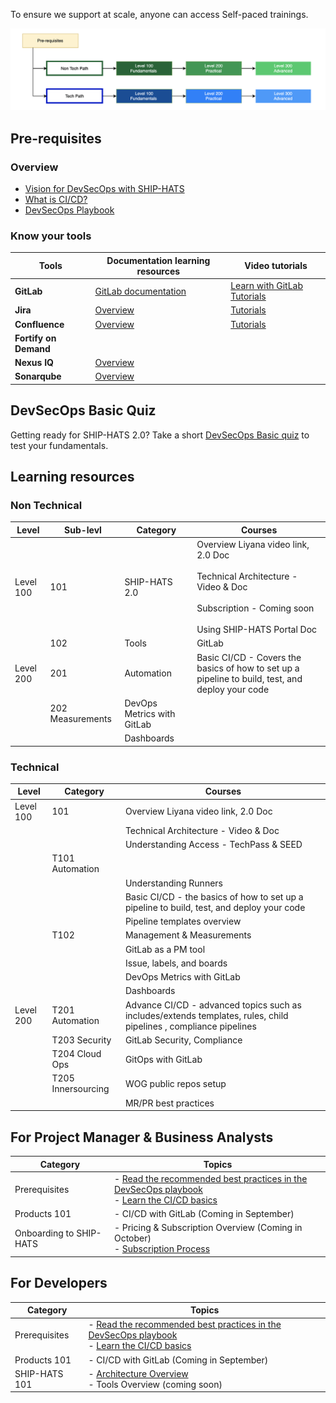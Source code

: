 To ensure we support at scale, anyone can access Self-paced trainings. 

![](./images/training-levels.png)

## Pre-requisites


### Overview

- [Vision for DevSecOps with SHIP-HATS](https://youtu.be/CeZs3nAK5gY)
- [What is CI/CD?]() 
- [DevSecOps Playbook](https://docs.developer.tech.gov.sg/docs/devsecops-playbook/)

### Know your tools

|Tools|Documentation learning resources|Video tutorials|
|---|---|---|
**GitLab**| [GitLab documentation](https://docs.gitlab.com/) | [Learn with GitLab Tutorials](https://docs.gitlab.com/ee/tutorials/?_gl=1*p30fv0*_ga*MTM3MDkzNjg2MC4xNjU5MzM4MDUx*_ga_ENFH3X7M5Y*MTY2MTI0NjMxNi4xMC4xLjE2NjEyNDg3NTkuMC4wLjA.)
**Jira**| [Overview](https://www.atlassian.com/software/jira/guides/getting-started/overview) | [Tutorials](https://www.atlassian.com/software/jira/guides/getting-started/basics#step-2-pick-a-template)
**Confluence** |[Overview](https://www.atlassian.com/software/confluence/guides/get-started/confluence-overview#hosting-options) | [Tutorials](https://www.atlassian.com/software/confluence/guides/get-started/set-up)
**Fortify on Demand**| |
**Nexus IQ** |[Overview](https://www.sonatype.com/nexus-iq-server)|
**Sonarqube**| [Overview](https://docs.sonarqube.org/latest/)|


## DevSecOps Basic Quiz

Getting ready for SHIP-HATS 2.0? Take a short [DevSecOps Basic quiz](https://forms.office.com/pages/responsepage.aspx?id=2C5u0OVT90SBNoc86LqpOxwQKkSeUz5Anl_vW239zUZUNldQVlVIUEgwUTNMS0ZaMjc5WU0zMklQRyQlQCN0PWcu) to test your fundamentals. 

## Learning resources

<!-- tabs:start -->

### **Non Technical**

|Level|Sub-levl|Category|Courses|
|---|---|---|---|
Level 100|101| SHIP-HATS 2.0 |Overview Liyana video link, 2.0 Doc<br><br>Technical Architecture - Video & Doc<br><br>Subscription  - Coming soon<br><br>Using SHIP-HATS Portal Doc 
||102| Tools|GitLab 
Level 200|201 |Automation| Basic CI/CD - Covers the basics of how to set up a pipeline to build, test, and deploy your code
||202 Measurements |DevOps Metrics with GitLab 
|||Dashboards


### **Technical** 


|Level|Category|Courses|
|---|---|---|
Level 100|101 |Overview Liyana video link, 2.0 Doc
|||Technical Architecture - Video & Doc
|||Understanding Access - TechPass & SEED
||T101 Automation|
|||Understanding Runners
|||Basic CI/CD - the basics of how to set up a pipeline to build, test, and deploy your code
|||Pipeline templates overview
||T102 |Management & Measurements  
|||GitLab as a PM tool 
|||Issue, labels, and boards
|||DevOps Metrics with GitLab 
|||Dashboards
Level 200|T201 Automation|Advance CI/CD  - advanced topics such as includes/extends templates, rules, child pipelines , compliance pipelines
||T203 Security|GitLab Security, Compliance
||T204 Cloud Ops|GitOps with GitLab 
||T205 Innersourcing|WOG public repos setup
|||MR/PR best practices

<!-- tabs:end -->


## For Project Manager & Business Analysts

|Category|Topics|
|---|---|
|Prerequisites|- [Read the recommended best practices in the DevSecOps playbook](https://docs.developer.tech.gov.sg/docs/devsecops-playbook/)<br>- [Learn the CI/CD basics](https://docs.developer.tech.gov.sg/docs/devsecops-playbook/devsecops-playbook?id=elements-of-devsecops-continuous-integration-amp-continuous-delivery)|
|Products 101|- CI/CD with GitLab (Coming in September)
|Onboarding to SHIP-HATS|- Pricing & Subscription Overview (Coming in October)<br>- [Subscription Process](https://docs.developer.tech.gov.sg/docs/ship-hats-getting-started/subscription) 

## For Developers

|Category|Topics|
|---|---|
|Prerequisites|- [Read the recommended best practices in the DevSecOps playbook](https://docs.developer.tech.gov.sg/docs/devsecops-playbook/)<br>- [Learn the CI/CD basics](https://docs.developer.tech.gov.sg/docs/devsecops-playbook/devsecops-playbook?id=elements-of-devsecops-continuous-integration-amp-continuous-delivery)|
|Products 101|- CI/CD with GitLab (Coming in September)
|SHIP-HATS 101|- [Architecture Overview](https://docs.developer.tech.gov.sg/docs/ship-hats-getting-started/architecture)<br>- Tools Overview (coming soon)

<!--
---
Option 2

---

### Pre-requisites

- [Read the recommended best practices in the DevSecOps playbook](https://docs.developer.tech.gov.sg/docs/devsecops-playbook/)
- [Learn the CI/CD basics]()
-->
<!--
|Pre-requisites||
|---|---|
[DevSecOps](https://docs.developer.tech.gov.sg/docs/devsecops-playbook/) – read the recommended best practices in the playbook|Tech Doc
CI/CD basics|Self-learn
-->

<!--
### Products 101
- CI/CD with GitLab [Coming in September]
    - Video Playlist
- Should we list tutorials of non GitLab tools??|
-->

<!--
|Products 101||
|---|---|
CI/CD with GitLab [Coming in September]|Video Playlist
Should we list tutorials of non GitLab tools??|
-->
 
<!--
### Onboarding SHIP-HATS

- [Pricing & Subscription Overview [Coming in October]]()
- [Subscription Process](subscription) 

-->

<!--
|Onboarding SHIP-HATS||
|---|---|
Pricing & Subscription Overview [Coming in October]|Video
Subscription Process |Tech Doc
-->
<!--
### SHIP-HATS 101

- [Project management using SHIP-HATS Portal]()
-->
<!--
|SHIP-HATS 101||
|---|---|
Project management using SHIP-HATS Portal|Tech Doc
-->

<!--
## For Developers

### Prerequisites

- [Read the recommended best practices in the DevSecOps playbook](https://docs.developer.tech.gov.sg/docs/devsecops-playbook/)
- [Learn the CI/CD basics]()

### Products 101

- CI/CD with GitLab [Coming in September]
    - Video Playlist
- Should we list tutorials of non GitLab tools??
 

### SHIP-HATS 101

- [Architecture Overview](architecture)
- [Templates Overview](templates)
- [Tools Overview]()
-->

<!--
|Topic|Resources|
|---|---|
Architecture Overview | Tech Doc
Templates Overview |Tech Doc
Tools Overview|Tech Doc
-->